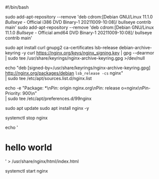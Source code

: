 #!/bin/bash

sudo add-apt-repository --remove 'deb cdrom:[Debian GNU/Linux 11.1.0 _Bullseye_ - Official i386 DVD Binary-1 20211009-10:08]/ bullseye contrib main'
sudo add-apt-repository --remove 'deb cdrom:[Debian GNU/Linux 11.1.0 _Bullseye_ - Official amd64 DVD Binary-1 20211009-10:08]/ bullseye contrib main'

sudo apt install curl gnupg2 ca-certificates lsb-release debian-archive-keyring -y
curl https://nginx.org/keys/nginx_signing.key | gpg --dearmor \
    | sudo tee /usr/share/keyrings/nginx-archive-keyring.gpg >/dev/null

echo "deb [signed-by=/usr/share/keyrings/nginx-archive-keyring.gpg] \
http://nginx.org/packages/debian `lsb_release -cs` nginx" \
    | sudo tee /etc/apt/sources.list.d/nginx.list

echo -e "Package: *\nPin: origin nginx.org\nPin: release o=nginx\nPin-Priority: 900\n" \
    | sudo tee /etc/apt/preferences.d/99nginx

sudo apt update
sudo apt install nginx -y

systemctl stop nginx

echo ' 
<!DOCTYPE html>
<html lang="en">
<head>
	<meta charset="UTF-8">
	<meta name="viewport" content="width=device-width, initial-scale=1.0">
	<title>Document</title>
</head>
<body>
	<h1>hello world</h1>
</body>
</html>
' > /usr/share/nginx/html/index.html

systemctl start nginx

